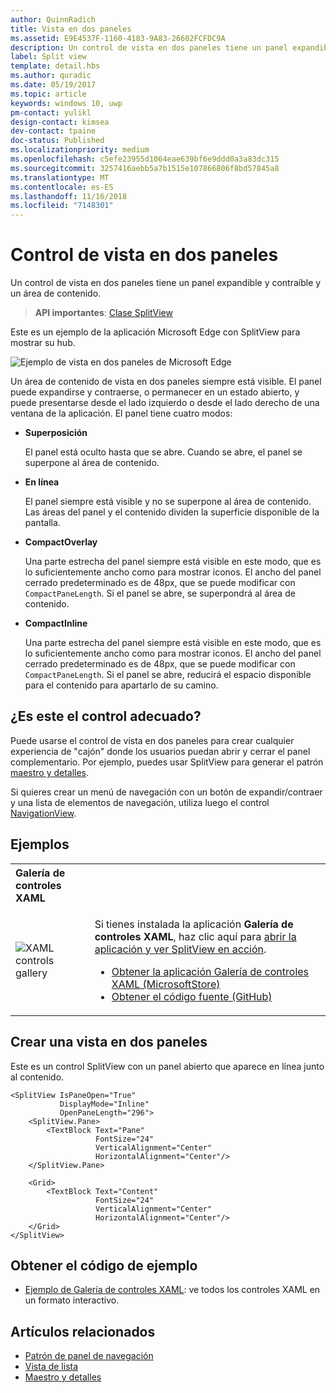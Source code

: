 ```yaml
---
author: QuinnRadich
title: Vista en dos paneles
ms.assetid: E9E4537F-1160-4183-9A83-26602FCFDC9A
description: Un control de vista en dos paneles tiene un panel expandible y contraíble y un área de contenido.
label: Split view
template: detail.hbs
ms.author: quradic
ms.date: 05/19/2017
ms.topic: article
keywords: windows 10, uwp
pm-contact: yulikl
design-contact: kimsea
dev-contact: tpaine
doc-status: Published
ms.localizationpriority: medium
ms.openlocfilehash: c5efe23955d1064eae639bf6e9ddd0a3a83dc315
ms.sourcegitcommit: 3257416aebb5a7b1515e107866806f8bd57845a8
ms.translationtype: MT
ms.contentlocale: es-ES
ms.lasthandoff: 11/16/2018
ms.locfileid: "7148301"
---
```

# <a name="split-view-control"></a>Control de vista en dos paneles

Un control de vista en dos paneles tiene un panel expandible y contraíble y un área de contenido.

> **API importantes**: [Clase SplitView](https://msdn.microsoft.com/library/windows/apps/dn864360)

Este es un ejemplo de la aplicación Microsoft Edge con SplitView para mostrar su hub.

![Ejemplo de vista en dos paneles de Microsoft Edge](images/split_view_Edge.png)


 Un área de contenido de vista en dos paneles siempre está visible. El panel puede expandirse y contraerse, o permanecer en un estado abierto, y puede presentarse desde el lado izquierdo o desde el lado derecho de una ventana de la aplicación. El panel tiene cuatro modos:

-   **Superposición**

    El panel está oculto hasta que se abre. Cuando se abre, el panel se superpone al área de contenido.

-   **En línea**

    El panel siempre está visible y no se superpone al área de contenido. Las áreas del panel y el contenido dividen la superficie disponible de la pantalla.

-   **CompactOverlay**

    Una parte estrecha del panel siempre está visible en este modo, que es lo suficientemente ancho como para mostrar iconos. El ancho del panel cerrado predeterminado es de 48px, que se puede modificar con `CompactPaneLength`. Si el panel se abre, se superpondrá al área de contenido.

-   **CompactInline**

    Una parte estrecha del panel siempre está visible en este modo, que es lo suficientemente ancho como para mostrar iconos. El ancho del panel cerrado predeterminado es de 48px, que se puede modificar con `CompactPaneLength`. Si el panel se abre, reducirá el espacio disponible para el contenido para apartarlo de su camino.

## <a name="is-this-the-right-control"></a>¿Es este el control adecuado?

Puede usarse el control de vista en dos paneles para crear cualquier experiencia de "cajón" donde los usuarios puedan abrir y cerrar el panel complementario. Por ejemplo, puedes usar SplitView para generar el patrón [maestro y detalles](master-details.md).

Si quieres crear un menú de navegación con un botón de expandir/contraer y una lista de elementos de navegación, utiliza luego el control [NavigationView](navigationview.md).

## <a name="examples"></a>Ejemplos

<table>
<th align="left">Galería de controles XAML<th>
<tr>
<td><img src="images/xaml-controls-gallery-sm.png" alt="XAML controls gallery"></img></td>
<td>
    <p>Si tienes instalada la aplicación <strong style="font-weight: semi-bold">Galería de controles XAML</strong>, haz clic aquí para <a href="xamlcontrolsgallery:/item/SplitView">abrir la aplicación y ver SplitView en acción</a>.</p>
    <ul>
    <li><a href="https://www.microsoft.com/store/productId/9MSVH128X2ZT">Obtener la aplicación Galería de controles XAML (MicrosoftStore)</a></li>
    <li><a href="https://github.com/Microsoft/Windows-universal-samples/tree/master/Samples/XamlUIBasics">Obtener el código fuente (GitHub)</a></li>
    </ul>
</td>
</tr>
</table>

## <a name="create-a-split-view"></a>Crear una vista en dos paneles

Este es un control SplitView con un panel abierto que aparece en línea junto al contenido.
```xaml
<SplitView IsPaneOpen="True"
           DisplayMode="Inline"
           OpenPaneLength="296">
    <SplitView.Pane>
        <TextBlock Text="Pane"
                   FontSize="24"
                   VerticalAlignment="Center"
                   HorizontalAlignment="Center"/>
    </SplitView.Pane>

    <Grid>
        <TextBlock Text="Content"
                   FontSize="24"
                   VerticalAlignment="Center"
                   HorizontalAlignment="Center"/>
    </Grid>
</SplitView>
```

## <a name="get-the-sample-code"></a>Obtener el código de ejemplo

- [Ejemplo de Galería de controles XAML](https://github.com/Microsoft/Windows-universal-samples/tree/master/Samples/XamlUIBasics): ve todos los controles XAML en un formato interactivo.

## <a name="related-topics"></a>Artículos relacionados
- [Patrón de panel de navegación](navigationview.md)
- [Vista de lista](lists.md)
- [Maestro y detalles](master-details.md)
